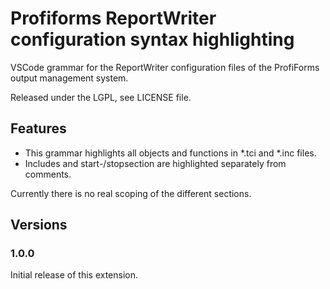 # Profiforms ReportWriter configuration syntax highlighting

VSCode grammar for the ReportWriter configuration files of the ProfiForms output management system.

Released under the LGPL, see LICENSE file.

## Features

- This grammar highlights all objects and functions in *.tci and *.inc files.
- Includes and start-/stopsection are highlighted separately from comments.

Currently there is no real scoping of the different sections.

## Versions
### 1.0.0

Initial release of this extension.
